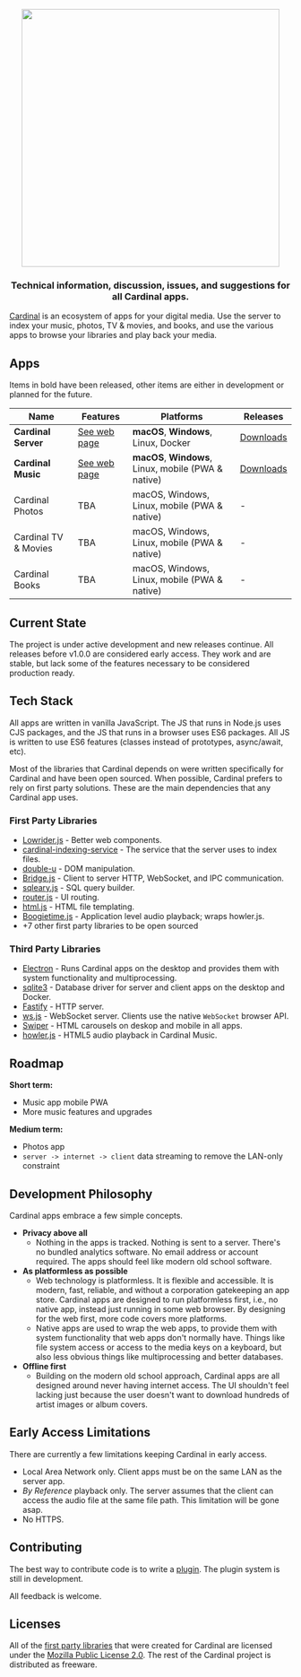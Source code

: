 <p align="center">
  <a href="https://cardinalapps.xyz"><img src="https://cardinalapps.xyz/logotype-dark.svg" width="460" /></a>
</p>

<h3 align="center">Technical information, discussion, issues, and suggestions for all Cardinal apps.</h3>

[Cardinal](https://cardinalapps.xyz) is an ecosystem of apps for your digital media. Use the server to index your music, photos, TV & movies, and books, and use the various apps to browse your libraries and play back your media.

## Apps

Items in bold have been released, other items are either in development or planned for the future.

Name | Features | Platforms | Releases
------------ | ------------ | ------------- | ------------
**Cardinal Server** | [See web page](https://cardinalapps.xyz/en/cardinal-server) | **macOS**, **Windows**, Linux, Docker | [Downloads](https://github.com/somebeaver/Cardinal-Server)
**Cardinal Music** | [See web page](https://cardinalapps.xyz/en/cardinal-music) | **macOS**, **Windows**, Linux, mobile (PWA & native) | [Downloads](https://github.com/somebeaver/Cardinal-Music)
Cardinal Photos | TBA | macOS, Windows, Linux, mobile (PWA & native) | -
Cardinal TV & Movies | TBA | macOS, Windows, Linux, mobile (PWA & native) | -
Cardinal Books | TBA | macOS, Windows, Linux, mobile (PWA & native) | -

## Current State

The project is under active development and new releases continue. All releases before v1.0.0 are considered early access. They work and are stable, but lack some of the features necessary to be considered production ready.

## Tech Stack

All apps are written in vanilla JavaScript. The JS that runs in Node.js uses CJS packages, and the JS that runs in a browser uses ES6 packages. All JS is written to use ES6 features (classes instead of prototypes, async/await, etc).

Most of the libraries that Cardinal depends on were written specifically for Cardinal and have been open sourced. When possible, Cardinal prefers to rely on first party solutions. These are the main dependencies that any Cardinal app uses.

### First Party Libraries
- [Lowrider.js](https://github.com/somebeaver/Lowrider.js) - Better web components.
- [cardinal-indexing-service](https://github.com/somebeaver/cardinal-indexing-service) - The service that the server uses to index files.
- [double-u](https://github.com/somebeaver/double-u) - DOM manipulation.
- [Bridge.js](https://github.com/somebeaver/Bridge.js) - Client to server HTTP, WebSocket, and IPC communication.
- [sqleary.js](https://github.com/somebeaver/sqleary.js) - SQL query builder.
- [router.js](https://github.com/somebeaver/router.js) - UI routing.
- [html.js](https://github.com/somebeaver/html.js) - HTML file templating.
- [Boogietime.js](https://github.com/somebeaver/Boogietime.js) - Application level audio playback; wraps howler.js.
- +7 other first party libraries to be open sourced

### Third Party Libraries
- [Electron](https://www.electronjs.org/) - Runs Cardinal apps on the desktop and provides them with system functionality and multiprocessing.
- [sqlite3](https://www.npmjs.com/package/sqlite3) - Database driver for server and client apps on the desktop and Docker.
- [Fastify](https://www.npmjs.com/package/fastify) - HTTP server.
- [ws.js](https://www.npmjs.com/package/ws) - WebSocket server. Clients use the native `WebSocket` browser API.
- [Swiper](https://swiperjs.com/) - HTML carousels on deskop and mobile in all apps.
- [howler.js](https://howlerjs.com/) - HTML5 audio playback in Cardinal Music.

## Roadmap

**Short term:**
- Music app mobile PWA
- More music features and upgrades

**Medium term:**
- Photos app
- `server -> internet -> client` data streaming to remove the LAN-only constraint

## Development Philosophy

Cardinal apps embrace a few simple concepts.

- **Privacy above all**
  - Nothing in the apps is tracked. Nothing is sent to a server. There's no bundled analytics software. No email address or account required. The apps should feel like modern old school software.
- **As platformless as possible**
  - Web technology is platformless. It is flexible and accessible. It is modern, fast, reliable, and without a corporation gatekeeping an app store. Cardinal apps are designed to run platformless first, i.e., no native app, instead just running in some web browser. By designing for the web first, more code covers more platforms.
  - Native apps are used to wrap the web apps, to provide them with system functionality that web apps don't normally have. Things like file system access or access to the media keys on a keyboard, but also less obvious things like multiprocessing and better databases.
- **Offline first**
  - Building on the modern old school approach, Cardinal apps are all designed around never having internet access. The UI shouldn't feel lacking just because the user doesn't want to download hundreds of artist images or album covers.

## Early Access Limitations

There are currently a few limitations keeping Cardinal in early access.

- Local Area Network only. Client apps must be on the same LAN as the server app.
- *By Reference* playback only. The server assumes that the client can access the audio file at the same file path. This limitation will be gone asap.
- No HTTPS.

## Contributing

The best way to contribute code is to write a [plugin](https://cardinalapps.xyz/plugins). The plugin system is still in development.

All feedback is welcome.

## Licenses

All of the [first party libraries](#first-party-libraries) that were created for Cardinal are licensed under the [Mozilla Public License 2.0](https://choosealicense.com/licenses/mpl-2.0/). The rest of the Cardinal project is distributed as freeware.
